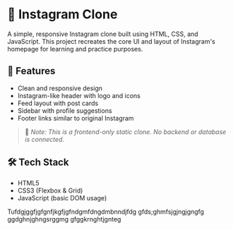# 📸 Instagram Clone

A simple, responsive Instagram clone built using HTML, CSS, and JavaScript. This project recreates the core UI and layout of Instagram's homepage for learning and practice purposes.

## 🚀 Features

- Clean and responsive design
- Instagram-like header with logo and icons
- Feed layout with post cards
- Sidebar with profile suggestions
- Footer links similar to original Instagram

> 🔧 *Note: This is a frontend-only static clone. No backend or database is connected.*

## 🛠️ Tech Stack

- HTML5
- CSS3 (Flexbox & Grid)
- JavaScript (basic DOM usage)




Tufdgjggfjgfgnfjkgfjgfndgmfdngdmbnndjfdg
gfds;ghmfsjgjngjgngfg
ggdghnjghngsrggmg
gfggkrnghtjgnteg

